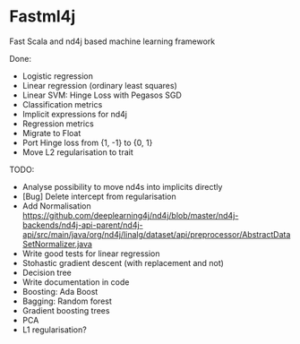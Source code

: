 # Fastml4j
Fast Scala and nd4j based machine learning framework

Done:
* Logistic regression
* Linear regression (ordinary least squares)
* Linear SVM: Hinge Loss with Pegasos SGD
* Classification metrics
* Implicit expressions for nd4j
* Regression metrics
* Migrate to Float 
* Port Hinge loss from {1, -1} to {0, 1}
* Move L2 regularisation to trait

TODO:

* Analyse possibility to move nd4s into implicits directly 
* [Bug] Delete intercept from regularisation
* Add Normalisation https://github.com/deeplearning4j/nd4j/blob/master/nd4j-backends/nd4j-api-parent/nd4j-api/src/main/java/org/nd4j/linalg/dataset/api/preprocessor/AbstractDataSetNormalizer.java
* Write good tests for linear regression
* Stohastic gradient descent (with replacement and not)
* Decision tree
* Write documentation in code
* Boosting: Ada Boost
* Bagging: Random forest
* Gradient boosting trees
* PCA
* L1  regularisation? 
